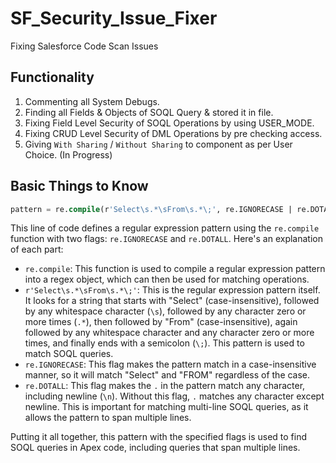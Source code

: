 # SF_Security_Issue_Fixer

Fixing Salesforce Code Scan Issues

## Functionality

1. Commenting all System Debugs.
2. Finding all Fields & Objects of SOQL Query & stored it in file.
3. Fixing Field Level Security of SOQL Operations by using USER_MODE.
4. Fixing CRUD Level Security of DML Operations by pre checking access.
5. Giving `With Sharing` / `Without Sharing` to component as per User Choice. (In Progress)

## Basic Things to Know

```sql
pattern = re.compile(r'Select\s.*\sFrom\s.*\;', re.IGNORECASE | re.DOTALL)
```

This line of code defines a regular expression pattern using the `re.compile` function with two flags: `re.IGNORECASE` and `re.DOTALL`. Here's an explanation of each part:

- `re.compile`: This function is used to compile a regular expression pattern into a regex object, which can then be used for matching operations.
- `r'Select\s.*\sFrom\s.*\;'`: This is the regular expression pattern itself. It looks for a string that starts with "Select" (case-insensitive), followed by any whitespace character (`\s`), followed by any character zero or more times (`.*`), then followed by "From" (case-insensitive), again followed by any whitespace character and any character zero or more times, and finally ends with a semicolon (`\;`). This pattern is used to match SOQL queries.
- `re.IGNORECASE`: This flag makes the pattern match in a case-insensitive manner, so it will match "Select" and "FROM" regardless of the case.
- `re.DOTALL`: This flag makes the `.` in the pattern match any character, including newline (`\n`). Without this flag, `.` matches any character except newline. This is important for matching multi-line SOQL queries, as it allows the pattern to span multiple lines.

Putting it all together, this pattern with the specified flags is used to find SOQL queries in Apex code, including queries that span multiple lines.
